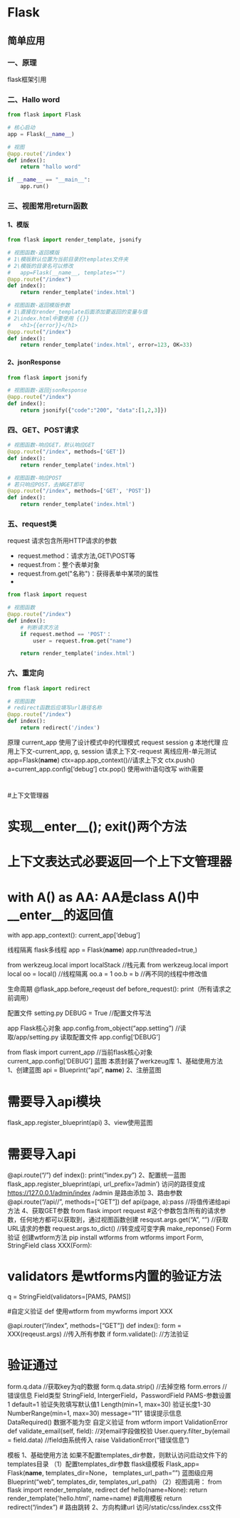 # Flask

## 简单应用

### 一、原理

flask框架引用

### 二、Hallo word

``` python
from flask import Flask

# 核心启动
app = Flask(__name__)

# 视图
@app.route('/index')
def index():
    return "hallo word"

if __name__ == "__main__":
    app.run()
```

### 三、视图常用return函数

#### 1、模版

``` python
from flask import render_template, jsonify

# 视图函数-返回模版
# 1\模版默认位置为当前目录的templates文件夹
# 2\模版的目录名可以修改
#   app=Flask(__name__, templates="")
@app.route("/index")
def index():
    return render_template('index.html')

# 视图函数-返回模版参数
# 1\直接在render_template后面添加要返回的变量与值
# 2\index.html中要使用 {{}}
#   <h1>{{error}}</h1>
@app.route("/index")
def index():
    return render_template('index.html', error=123, OK=33)
```

#### 2、jsonResponse

``` python
from flask import jsonify

# 视图函数-返回jsonResponse
@app.route("/index")
def index():
    return jsonify({"code":"200", "data":[1,2,3]})

```

### 四、GET、POST请求

``` python
# 视图函数-响应GET，默认响应GET
@app.route("/index", methods=['GET'])
def index():
    return render_template('index.html')

# 视图函数-响应POST
# 若只响应POST，去掉GET即可
@app.route("/index", methods=['GET', 'POST'])
def index():
    return render_template('index.html')

```

### 五、request类

request 请求包含所用HTTP请求的参数

- request.method：请求方法,GET\POST等
- request.from：整个表单对象
- request.from.get("名称")：获得表单中某项的属性
- 

``` python
from flask import request

# 视图函数
@app.route("/index")
def index():
    # 判断请求方法
    if request.method == 'POST'：
        user = request.from.get("name")

    return render_template('index.html')
```

### 六、重定向

``` python
from flask import redirect

# 视图函数
# redirect函数后应填写url路径名称
@app.route("/index")
def index():
    return redirect('/index')
```

原理
current_app 使用了设计模式中的代理模式
request 
session
g   本地代理
应用上下文-current_app, g, session
请求上下文-request
离线应用-单元测试
app=Flask(__name__)
ctx=app.app_context()//请求上下文
ctx.push()
a=current_app.config[‘debug’]
ctx.pop()
使用with语句改写
with需要
#
#上下文管理器
# 实现__enter__(); __exit__()两个方法
# 上下文表达式必要返回一个上下文管理器
# with A() as AA:  AA是class A()中__enter__的返回值
with app.app_context():
current_app[‘debug’]

线程隔离
flask多线程
app = Flask(__name__)
app.run(threaded=true,)

from werkzeug.local import localStack //栈元素
from werkzeug.local import local
oo = local() //线程隔离
oo.a = 1
oo.b = b //再不同的线程中修改值

生命周期
@flask_app.before_reqeust
def before_request():
print（所有请求之前调用）

配置文件
setting.py
DEBUG = True  //配置文件写法

app Flask核心对象
app.config.from_object(“app.setting”) //读取/app/setting.py
读取配置文件
app.config[‘DEBUG’]

from flask import current_app //当前flask核心对象
current_app.config[‘DEBUG’]
蓝图
本质封装了werkzeug库
1、基础使用方法
1、创建蓝图
api = Blueprint(“api”, __name__)
2、注册蓝图
# 需要导入api模块
flask_app.register_blueprint(api)
3、view使用蓝图
# 需要导入api
@api.route(“/”)
def index():
print(“index.py”)
2、配置统一蓝图
flask_app.register_blueprint(api, url_prefix=’/admin’)
访问的路径变成 https://127.0.0.1/admin/index
/admin 是路由添加
3、路由参数
@api.route(“/api/<page>/<a>”, methods=[“GET”])
def api(page, a):pass  //将值传递给api方法
4、获取GET参数
from flask import request  #这个参数包含所有的请求参数，任何地方都可以获取到，通过视图函数创建
resqust.args.get(“A”, “”) //获取URL请求的参数
request.args.to_dict() //转变成可变字典
make_reponse()
Form验证
创建wtform方法
pip install wtforms
from wtforms import Form, StringField
class XXX(Form):
# validators 是wtforms内置的验证方法
q = StringField(validators=[PAMS, PAMS])

#自定义验证
def 
使用wtform
from mywforms import XXX

@api.router(“/index”, methods=[“GET”])
def index():
form = XXX(reqeust.args) //传入所有参数
if form.validate(): //方法验证
# 验证通过
form.q.data //获取key为q的数据
form.q.data.strip() //去掉空格
form.errors //错误信息
Field类型
StringField, IntergerField，PasswordField
PAMS-参数设置1
default=1  验证失败填写默认值1
Length(min=1, max=30)   验证长度1-30
NumberRange(min=1, max=30)
message=”11”  错误提示信息  
DataRequired()  数据不能为空
自定义验证
from wtform import ValidationError
def validate_email(self, field): //对email字段做校验
User.query.filter_by(email = field.data) //field由系统传入
raise ValidationError(“错误信息”)

模板
1、基础使用方法
如果不配置templates_dir参数，则默认访问启动文件下的templates目录
（1）配置templates_dir参数
flask级模板
Flask_app= Flask(__name__, templates_dir=None， templates_url_path=””)
蓝图级应用
Blueprint(“web”, templates_dir, templates_url_path)
（2）视图调用：
from flask import render_template, redirect
def hello(name=None):
return render_template('hello.html', name=name) #调用模板
return redirect(“/index”) # 路由跳转
2、方向构建url
访问/static/css/index.css文件
<link rel="stylesheet" href='{{ url_for("static",filename = "css/index.css" ) }}'>
<script src="{{ url_for("static",filename = "js/js.js") }}">
访问web.book视图
<a href=”{{ url_for(‘web.book’, isbn=book.isbn)}}”></a>
5、自定义模板函数
# 将函数加入模板
flask_app.add_template_global(“自定义函数”, “buildstatic”)

# 模板中使用
<img src=”{{buildstatic(1,1)}}” />
4、模板语法
{# 注释 #}
{% if name==1 %} {%else%} {% endif %}
{% for item in name %} {% else %} 为空执行 {% endfor %}
{# 遍历字典 #}
{% for key, item in name.items() %} {% else %} 为空执行 {% endfor %}
5、模板继承
父类模板
{% block head %} <div>this head</div> {% endblock %}  
子类模板  -- view视图调用的模板
{% extends ‘layout.html’ %}
{% block head %}
{% super() %}  {# 显示父类模板信息 #}
<div>填充到head中</div>
{% endblock %}
6、模板过滤器
{{data.name | default(“默认”) }}  不存在的数显示默认值
{{data.name | default(“”, true)}} 支持检查不存在的数据
{{ data | length() }}

开发期间响应静态文件
静态文件
如果不配置static_dir参数，则默认访问启动文件下的static目录
Flask_app= Flask(__name__, static_dir=None)
static_dir默认位置是以Flask核心对象位置区别的，配置static_dir后url路径也会变成文件名例如
static_dir=”view/aaa”   这里访问路径将变成http://localhost/aaa/image.jpg

static_url_path 设置url访问路径,当设置这个，static_dir将失去效果
static_url_path=”ss/cc”  http://localhost/ss/cc,  访问的物理位置为flask核心对象目录下的SS/cc

配置蓝图级别静态文件
Blueprint(‘web’, __name__, static_folder=””, static_url_path=””)
数据库
pip install flask-sqlalchemy
连接方法
pip install pymysql
配置文件：
mysql 数据类型
pymysql 数据库驱动
root 数据库用户名
123 数据库密码
@localhost 数据库IP
shoplow 库名
SQLALCHEMY_DATABASE_URL = "mysql+pymysql://root:123@localhost/shoplow"

创建model类
from sqlalchemy import Column
db = SQLAlchemy()
class Book(db.Model):
id = db.Column(PAMS)

def PAFunc1():pass
PAMS-参数说明
Integer 整形
String(50)  字符串50
nullable=False  不为空
default=”” 默认值
primary_key=True 主键
autoincrement=True 自增

将数据sqlalchemy连接到flask
from app.models import db  //引入db=SQLAlchemy()
def create_app():
app = Flask(__name__)
db.init_app(app) //注册到flask

数据库操作函数
def PAFunc1():

预处理数据/设置只读
from werkzeug.security import generate_password_hash

class User(db.Model):
_password = Column(“passwd”,String(64), nullable=true)

# 读取
@property
def password(self):
return self._password

# 写入--password加密
# 可以限制读取
@property.setter
def password(self, raw):
self._password = generate_password_hash(raw)

# 验证密码
def check_passwd(self, raw):
return check_password_hash(self._password, raw) # 读取并验证密码
自动添加时间
class Base(db.Model)
__abstract__ = True
time = Column(“create_time”, Integer)  //数据库中的字段名为create_time
def __init__(self):
self.time = int(datetime.now().timestamp()) //当前时间戳
时间转换
class Base(db.Model):
@property
def create_time(self):
if self.create_time:
return datetime.fromtimestamp(self.time)
else:
return None
flask_login中的登录验证方法
因为其flask_login中配置了多种方法，所以要继承
from flask_login import UserMixin
class User(UserMixin, Base):
... //正常的UserModel
# 如果不是使用id表示用户身份，还要重写get_id方法
def get_id(self):  //固定的方法名
return self.id  
生成数据库表
1、引入所有model
2、db.create_all(app=app)
Xadmin操作方法
消息闪现
基于session实现，flask的session是保存在客户端，所以需要加密，使用secretyKey
（1）配置secretyKey
配置文件：
SECRET_KEY = “” 
（2）view视图
from flask import flash
flash(“这里添加消息”)  //产生消息
flash(“xxx”, category=”erry”) //分类消息

（3）模板
{% set meg = get_flashed_messages() %}//获取消息
{{meg}} //打印消息
{% set msg = get_flashed_messages(category_filter[‘erry’])%} //获取分类消息
{% with msg = get_flashed_message() %}
限制作用域
{% endwith %}
token登录
生成令牌
def 
flask_login登录登出
pip install flask-login

from flask_login import LoginManager
login_mananger = LoginManager()
def create_app():
login_mananger.init_app(app) # 将flask核心对象传入
login_manager.login_view = “web.login” //指定用户登录页
login_manager.login_message = “请登录”  //显示权限登录信息

from flask_login import login_user()
@web.route(“/login”, methods=[“GET”,”POST”]
def login():
if request.method == GET:
#第一次登录写入游览器Cookid
return 
else:
# 验证用户的账号密码
if ....
# 登录成功的流程
# userModel中需要有一个固定的方法 def get_id(),这个函数返回用户的id
login_user(user) //将用户Model传入
# REMEMBER_COOKIE_DURATION=10设置cookie有效期
login_user(user, remeber=True) //记住我
next = request.args.get(“next”)
if not next or not next.startswith(“/”):
next = url_for(“web.index”)
return redirect(next)
else:
#登录失败--flask-login会自动闪现一条消息


from flask_login import login_required
@web.route(“index”, methods=[“GET”])
@login_required   # 添加验证方法
def index():pass

# login_manager是在create_app上创建
@login_manager.user_loader
def get_user(uid):
user = User.query.get(int(uid))
return user

从cookie中获取用户id
from flask_login import current_user

current_user 是获取的@login_manager.user_loader中的方法
gif.uid = current_user.id
验证是否是登录状态
current_user.is_authenticated
true: 登录中
登出
from flask_login import logout_user
@web.route(“logout”, method=[“POST”])
def logout():
logout_user() //登出
功能
跳转
url_for(“web.login”)
redirect()
上传文件
1、前端

2、后端
接收
image = []
for file in files:
if file and allowed_file(file.name):
fileTime = str(int(time.time() * 1000))
filename - fileTime + os.path.splitext(file.filename)[1]
file.save(os.path.join(UPLOAD_Folder, filename))
imagesName.append(filename)

错误信息
路由错误：最后写着got an unexpected keyword argument ‘method’ 路由配置允许访问的方法参数错误
限制用户访问静态文件
@api.route()
def download(“/download”):
判断用户信息
send_static_file() // FLask处理静态文件的方法

